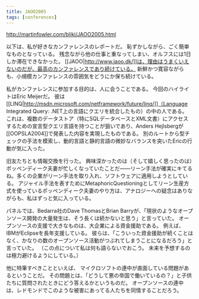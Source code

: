 ```yaml
---
title: JAOO2005
tags: [conferences]
---
```


http://martinfowler.com/bliki/JAOO2005.html

以下は、私が好きなカンファレンスのレポートだ。
恥ずかしながら、ごく簡単なものとなっている。
残念ながら他の仕事と重なってしまい、オルフスには1日しか滞在できなかった。
[[JAOO|http://www.jaoo.dk/]]は、理由はうまくいえないのだが、最高のカンファレンスであり続けている。
新鮮かつ寛容ながらも、小規模カンファレンスの雰囲気をどうにか保ち続けている。

私がカンファレンスに参加する目的は、人に会うことである。
今回のハイライトはEric Meijerだ。
彼は[[LINQ|http://msdn.microsoft.com/netframework/future/linq/]]（Language Integrated Query: .NET上の言語にクエリを統合したもの）の中の人である。
これは、複数のデータストア（特にSQLデータベースとXML文書）にアクセスするための宣言型クエリ言語を持つことが狙いであり、Anders Hejlsbergが[[OOPSLA2004]]で発表した内容を実現したものである。
別のルートから型チェックの手法を模索し、動的言語と静的言語の微妙なバランスを突いたEricの行動が気に入った。

旧友たちとも情報交換を行った。
興味深かったのは（そして嬉しく思ったのは）ポッペンディーク夫妻が忙しくなっていたことだ——リーン手法が確実にキてるね。多くの企業がリーン手法を取り入れ、ソフトウェアに適用しようとしている。
アジャイル手法を表すためにMetaphoricQuestioningとしてリーン生産方式を使っているポッペンディーク夫妻のやり方は、アナロジーへの疑念はありながらも、私はずっと気に入っている。

パネルでは、Bedarra社のDave ThomasとBrian Barryが、「現状のようなオープンソース開発の大量発生は、そう長くは続かないと思う」と言っていた。
オープンソースの支援で大きなものは、大企業による資金援助である。
例えば、IBMがEclipseを長年支援している。
彼らは、「こういった資金援助が続くことはなく、かなりの数のオープンソース活動がつぶれてしまうことになるだろう」と言っていた。
（この点について私は何も語らないでおこう。
未来を予想するのは極力避けるようにしている。）

他に特筆すべきことといえば、
マイクロソフトの連中が直面している問題があるということだ。
その問題とは、「どうして悪の帝国で働いているの？」と子供たちに質問されたときにどう答えるかというものだ。
オープンソースの連中は、レドモンドでこのような被害にあってる人たちを同情することだろう。

